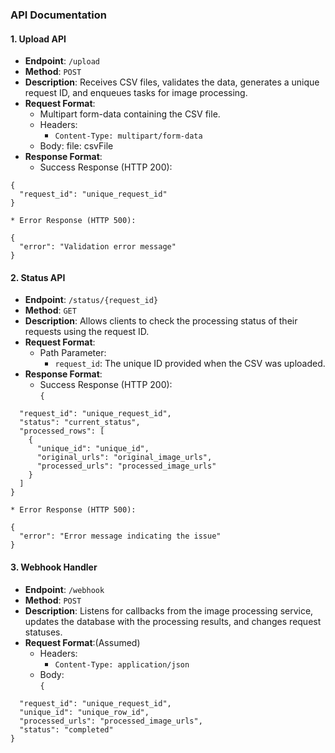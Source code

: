 ### **API Documentation**


#### **1. Upload API**



* **Endpoint**: `/upload`
* **Method**: `POST`
* **Description**: Receives CSV files, validates the data, generates a unique request ID, and enqueues tasks for image processing.
* **Request Format**:
    * Multipart form-data containing the CSV file.
    * Headers:
        * `Content-Type: multipart/form-data`
    * Body: file: csvFile
* **Response Format**:
    * Success Response (HTTP 200):


```
{
  "request_id": "unique_request_id"
}

```



    * Error Response (HTTP 500):


```
{
  "error": "Validation error message"
}
```



#### **2. Status API**



* **Endpoint**: `/status/{request_id}`
* **Method**: `GET`
* **Description**: Allows clients to check the processing status of their requests using the request ID.
* **Request Format**:
    * Path Parameter:
        * `request_id`: The unique ID provided when the CSV was uploaded.
* **Response Format**:
    * Success Response (HTTP 200): \
`{`


```
  "request_id": "unique_request_id",
  "status": "current_status",
  "processed_rows": [
    {
      "unique_id": "unique_id",
      "original_urls": "original_image_urls",
      "processed_urls": "processed_image_urls"
    }
  ]
}

```



    * Error Response (HTTP 500):


```
{
  "error": "Error message indicating the issue"
}
```



#### **3. Webhook Handler**



* **Endpoint**: `/webhook`
* **Method**: `POST`
* **Description**: Listens for callbacks from the image processing service, updates the database with the processing results, and changes request statuses.
* **Request Format**:(Assumed)
    * Headers:
        * `Content-Type: application/json`
    * Body: \
`{`


```
  "request_id": "unique_request_id",
  "unique_id": "unique_row_id",
  "processed_urls": "processed_image_urls",
  "status": "completed"
}
```
